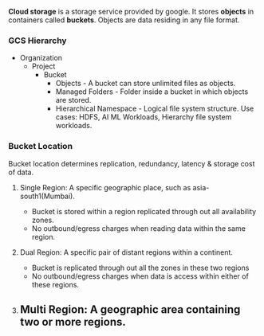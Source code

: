 **Cloud storage** is a storage service provided by google. It stores **objects** in containers called **buckets**. Objects are data residing in any file format.

### **GCS Hierarchy**
- Organization
  - Project
    - Bucket 
	    - Objects - A bucket can store unlimited files as objects.
	    - Managed Folders - Folder inside a bucket in which objects are stored.
	    - Hierarchical Namespace - Logical file system structure.
	      Use cases: HDFS, AI ML Workloads, Hierarchy file system workloads.

### **Bucket Location**
Bucket location determines replication, redundancy, latency & storage cost of data.

1. Single Region: A specific geographic place, such as asia-south1(Mumbai).
	- Bucket is stored within a region replicated through out all availability zones. 
	- No outbound/egress charges when reading data within the same region.

2. Dual Region: A specific pair of distant regions within a continent.
	- Bucket is replicated through out all the zones in these two regions
	- No outbound/egress charges when data is access within either of these regions.

3. Multi Region: A geographic area containing two or more regions.
	- 